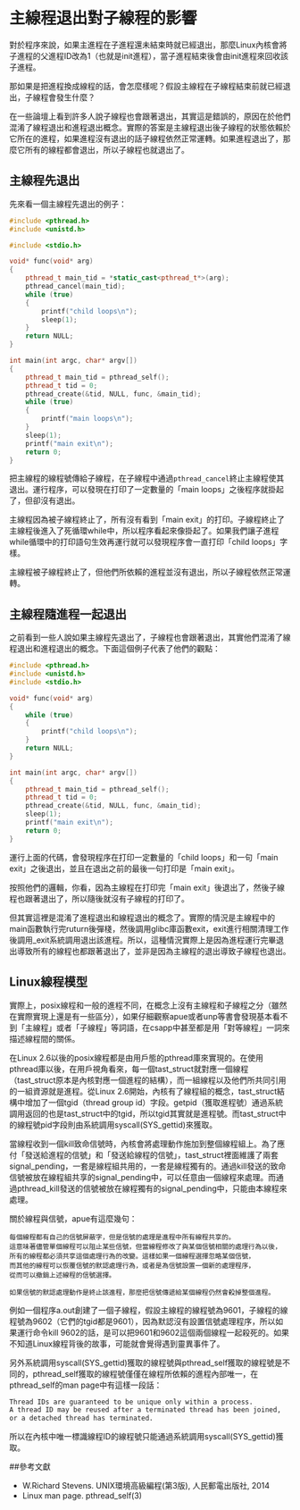 # 主線程退出對子線程的影響


對於程序來說，如果主進程在子進程還未結束時就已經退出，那麼Linux內核會將子進程的父進程ID改為1（也就是init進程），當子進程結束後會由init進程來回收該子進程。

那如果是把進程換成線程的話，會怎麼樣呢？假設主線程在子線程結束前就已經退出，子線程會發生什麼？

在一些論壇上看到許多人說子線程也會跟著退出，其實這是錯誤的，原因在於他們混淆了線程退出和進程退出概念。實際的答案是主線程退出後子線程的狀態依賴於它所在的進程，如果進程沒有退出的話子線程依然正常運轉。如果進程退出了，那麼它所有的線程都會退出，所以子線程也就退出了。


## 主線程先退出


先來看一個主線程先退出的例子：

```cpp
#include <pthread.h>
#include <unistd.h>

#include <stdio.h>

void* func(void* arg)
{
    pthread_t main_tid = *static_cast<pthread_t*>(arg);
    pthread_cancel(main_tid);
    while (true)
    {
        printf("child loops\n");
		sleep(1);
    }
    return NULL;
}

int main(int argc, char* argv[])
{
    pthread_t main_tid = pthread_self();
    pthread_t tid = 0;
    pthread_create(&tid, NULL, func, &main_tid);
    while (true)
    {
        printf("main loops\n");
    }
    sleep(1);
    printf("main exit\n");
    return 0;
}
```

把主線程的線程號傳給子線程，在子線程中通過`pthread_cancel`終止主線程使其退出。運行程序，可以發現在打印了一定數量的「main loops」之後程序就掛起了，但卻沒有退出。

主線程因為被子線程終止了，所有沒有看到「main exit」的打印。子線程終止了主線程後進入了死循環while中，所以程序看起來像掛起了。如果我們讓子進程while循環中的打印語句生效再運行就可以發現程序會一直打印「child loops」字樣。

主線程被子線程終止了，但他們所依賴的進程並沒有退出，所以子線程依然正常運轉。


## 主線程隨進程一起退出

之前看到一些人說如果主線程先退出了，子線程也會跟著退出，其實他們混淆了線程退出和進程退出的概念。下面這個例子代表了他們的觀點：


```cpp
#include <pthread.h>
#include <unistd.h>
#include <stdio.h>

void* func(void* arg)
{
    while (true)
    {
        printf("child loops\n");
    }
    return NULL;
}

int main(int argc, char* argv[])
{
    pthread_t main_tid = pthread_self();
    pthread_t tid = 0;
    pthread_create(&tid, NULL, func, &main_tid);
    sleep(1);
    printf("main exit\n");
    return 0;
}
```

運行上面的代碼，會發現程序在打印一定數量的「child loops」和一句「main exit」之後退出，並且在退出之前的最後一句打印是「main exit」。

按照他們的邏輯，你看，因為主線程在打印完「main exit」後退出了，然後子線程也跟著退出了，所以隨後就沒有子線程的打印了。

但其實這裡是混淆了進程退出和線程退出的概念了。實際的情況是主線程中的main函數執行完ruturn後彈棧，然後調用glibc庫函數exit，exit進行相關清理工作後調用_exit系統調用退出該進程。所以，這種情況實際上是因為進程運行完畢退出導致所有的線程也都跟著退出了，並非是因為主線程的退出導致子線程也退出。


## Linux線程模型

實際上，posix線程和一般的進程不同，在概念上沒有主線程和子線程之分（雖然在實際實現上還是有一些區分），如果仔細觀察apue或者unp等書會發現基本看不到「主線程」或者「子線程」等詞語，在csapp中甚至都是用「對等線程」一詞來描述線程間的關係。

在Linux 2.6以後的posix線程都是由用戶態的pthread庫來實現的。在使用pthread庫以後，在用戶視角看來，每一個tast_struct就對應一個線程（tast_struct原本是內核對應一個進程的結構），而一組線程以及他們所共同引用的一組資源就是進程。從Linux 2.6開始，內核有了線程組的概念，tast_struct結構中增加了一個tgid（thread group id）字段。getpid（獲取進程號）通過系統調用返回的也是tast_struct中的tgid，所以tgid其實就是進程號。而tast_struct中的線程號pid字段則由系統調用syscall(SYS_gettid)來獲取。

當線程收到一個kill致命信號時，內核會將處理動作施加到整個線程組上。為了應付「發送給進程的信號」和「發送給線程的信號」，tast_struct裡面維護了兩套signal_pending，一套是線程組共用的，一套是線程獨有的。通過kill發送的致命信號被放在線程組共享的signal_pending中，可以任意由一個線程來處理。而通過pthread_kill發送的信號被放在線程獨有的signal_pending中，只能由本線程來處理。

關於線程與信號，apue有這麼幾句：

```
每個線程都有自己的信號屏蔽字，但是信號的處理是進程中所有線程共享的。
這意味著儘管單個線程可以阻止某些信號，但當線程修改了與某個信號相關的處理行為以後，
所有的線程都必須共享這個處理行為的改變。這樣如果一個線程選擇忽略某個信號，
而其他的線程可以恢覆信號的默認處理行為，或者是為信號設置一個新的處理程序，
從而可以撤銷上述線程的信號選擇。 

如果信號的默認處理動作是終止該進程，那麼把信號傳遞給某個線程仍然會殺掉整個進程。
```



例如一個程序a.out創建了一個子線程，假設主線程的線程號為9601，子線程的線程號為9602（它們的tgid都是9601），因為默認沒有設置信號處理程序，所以如果運行命令kill 9602的話，是可以把9601和9602這個兩個線程一起殺死的。如果不知道Linux線程背後的故事，可能就會覺得遇到靈異事件了。

另外系統調用syscall(SYS_gettid)獲取的線程號與pthread_self獲取的線程號是不同的，pthread_self獲取的線程號僅僅在線程所依賴的進程內部唯一，在pthread_self的man page中有這樣一段話：


```sh
Thread IDs are guaranteed to be unique only within a process. 
A thread ID may be reused after a terminated thread has been joined, 
or a detached thread has terminated.
```

所以在內核中唯一標識線程ID的線程號只能通過系統調用syscall(SYS_gettid)獲取。

##參考文獻

- W.Richard Stevens. UNIX環境高級編程(第3版), 人民郵電出版社, 2014
- Linux man page. pthread_self(3)